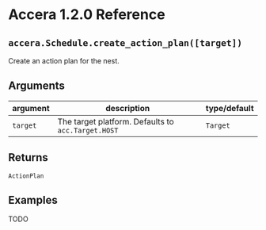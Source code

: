 [//]: # (Project: Accera)
[//]: # (Version: 1.2.0)

# Accera 1.2.0 Reference

## `accera.Schedule.create_action_plan([target])`
Create an action plan for the nest.

## Arguments
argument | description | type/default
--- | --- | ---
`target` | The target platform. Defaults to `acc.Target.HOST` | `Target`

## Returns
`ActionPlan`

## Examples
TODO


<div style="page-break-after: always;"></div>
